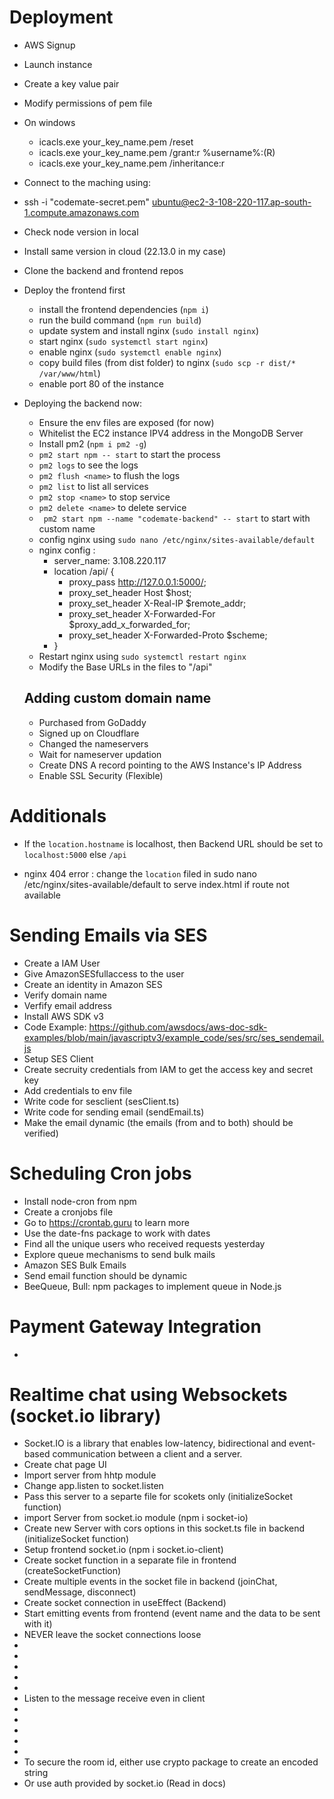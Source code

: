 # Deployment

- AWS Signup

- Launch instance

- Create a key value pair

- Modify permissions of pem file

- On windows

  - icacls.exe your_key_name.pem /reset
  - icacls.exe your_key_name.pem /grant:r %username%:(R)
  - icacls.exe your_key_name.pem /inheritance:r

- Connect to the maching using:
- ssh -i "codemate-secret.pem" ubuntu@ec2-3-108-220-117.ap-south-1.compute.amazonaws.com

- Check node version in local

- Install same version in cloud (22.13.0 in my case)

- Clone the backend and frontend repos

- Deploy the frontend first

  - install the frontend dependencies (`npm i`)
  - run the build command (`npm run build`)
  - update system and install nginx (`sudo install nginx`)
  - start nginx (`sudo systemctl start nginx`)
  - enable nginx (`sudo systemctl enable nginx`)
  - copy build files (from dist folder) to nginx (`sudo scp -r dist/* /var/www/html`)
  - enable port 80 of the instance

- Deploying the backend now:

  - Ensure the env files are exposed (for now)
  - Whitelist the EC2 instance IPV4 address in the MongoDB Server
  - Install pm2 (`npm i pm2 -g`)
  - `pm2 start npm -- start` to start the process
  - `pm2 logs` to see the logs
  - `pm2 flush <name>` to flush the logs
  - `pm2 list` to list all services
  - `pm2 stop <name>` to stop service
  - `pm2 delete <name>` to delete service
  - ` pm2 start npm --name "codemate-backend" -- start` to start with custom name
  - config nginx using `sudo nano /etc/nginx/sites-available/default`
  - nginx config :
    - server_name: 3.108.220.117
    - location /api/ {
      - proxy_pass http://127.0.0.1:5000/;
      - proxy_set_header Host $host;
      - proxy_set_header X-Real-IP $remote_addr;
      - proxy_set_header X-Forwarded-For $proxy_add_x_forwarded_for;
      - proxy_set_header X-Forwarded-Proto $scheme;
    - }
  - Restart nginx using `sudo systemctl restart nginx`
  - Modify the Base URLs in the files to "/api"

  ## Adding custom domain name

  - Purchased from GoDaddy
  - Signed up on Cloudflare
  - Changed the nameservers
  - Wait for nameserver updation
  - Create DNS A record pointing to the AWS Instance's IP Address
  - Enable SSL Security (Flexible)

# Additionals

- If the `location.hostname` is localhost, then Backend URL should be set to `localhost:5000` else `/api`

- nginx 404 error : change the `location` filed in sudo nano /etc/nginx/sites-available/default to serve index.html if route not available

# Sending Emails via SES

- Create a IAM User
- Give AmazonSESfullaccess to the user
- Create an identity in Amazon SES
- Verify domain name
- Verfify email address
- Install AWS SDK v3
- Code Example: https://github.com/awsdocs/aws-doc-sdk-examples/blob/main/javascriptv3/example_code/ses/src/ses_sendemail.js
- Setup SES Client
- Create secruity credentials from IAM to get the access key and secret key
- Add credentials to env file
- Write code for sesclient (sesClient.ts)
- Write code for sending email (sendEmail.ts)
- Make the email dynamic (the emails (from and to both) should be verified)
 
# Scheduling Cron jobs

- Install node-cron from npm
- Create a cronjobs file
- Go to https://crontab.guru to learn more
- Use the date-fns package to work with dates
- Find all the unique users who received requests yesterday
- Explore queue mechanisms to send bulk mails
- Amazon SES Bulk Emails
- Send email function should be dynamic
- BeeQueue, Bull: npm packages to implement queue in Node.js

# Payment Gateway Integration

- 


# Realtime chat using Websockets (socket.io library)

- Socket.IO is a library that enables low-latency, bidirectional and event-based communication between a client and a server.
- Create chat page UI
- Import server from hhtp module
- Change app.listen to socket.listen
- Pass this server to a separte file for scokets only (initializeSocket function)
- import Server from socket.io module (npm i socket-io)
- Create new Server with cors options in this socket.ts file in backend (initializeSocket function)
- Setup frontend socket.io (npm i socket.io-client)
- Create socket function in a separate file in frontend (createSocketFunction)
- Create multiple events in the socket file in backend (joinChat, sendMessage, disconnect)
- Create socket connection in useEffect (Backend)
- Start emitting events from frontend (event name and the data to be sent with it)
- NEVER leave the socket connections loose
-
-
-
-
-
- Listen to the message receive even in client
-
-
-
-
-
- To secure the room id, either use crypto package to create an encoded string
- Or use auth provided by socket.io (Read in docs)